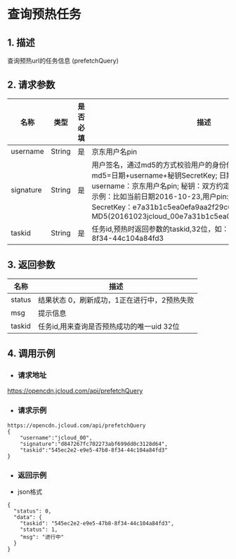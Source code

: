 # **查询预热任务**

## **1. 描述**

查询预热url的任务信息 (prefetchQuery)

## **2. 请求参数**

| **名称**  | **类型** | **是否必填** | **描述**                                                     |
| --------- | -------- | ------------ | ------------------------------------------------------------ |
| username  | String   | 是           | 京东用户名pin                                                |
| signature | String   | 是           |用户签名，通过md5的方式校验用户的身份信息，保障信息安全。</br>md5=日期+username+秘钥SecretKey; 日期：格式为 yyyymmdd; username：京东用户名pin; 秘钥：双方约定; </br>示例：比如当前日期2016-10-23,用户pin:jcloud_00,用户秘钥SecretKey：e7a31b1c5ea0efa9aa2f29c6559f7d61,那签名为MD5(20161023jcloud_00e7a31b1c5ea0efa9aa2f29c6559f7d61) |
| taskid    | String   | 是           | 任务id,预热时返回参数的taskid,32位，如：545ec2e2-e9e5-47b8-8f34-44c104a84fd3 |


## **3. 返回参数**

| **名称** | **描述**                                     |
| -------- | -------------------------------------------- |
| status   | 结果状态 0，刷新成功，1正在进行中，2预热失败 |
| msg      | 提示信息                                     |
| taskid   | 任务id,用来查询是否预热成功的唯一uid 32位    |


## **4. 调用示例**

- ### **请求地址**

https://opencdn.jcloud.com/api/prefetchQuery

- ### **请求示例**

```
https://opencdn.jcloud.com/api/prefetchQuery
{
    "username":"jcloud_00",
    "signature":"d847267fc702273abf699dd0c3128d64",
    "taskid":"545ec2e2-e9e5-47b8-8f34-44c104a84fd3"
}
```

- ### **返回示例**

* json格式

```
{
  "status": 0,
  "data": {
    "taskid": "545ec2e2-e9e5-47b8-8f34-44c104a84fd3",
    "status": 1,
    "msg": "进行中"
  }
}
```
